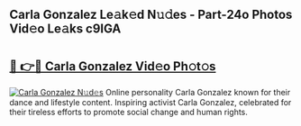 ## Carla Gonzalez Le𝚊k𝚎d N𝚞𝚍es - Part-24o Photos Vid𝚎o Le𝚊ks c9IGA

# <h2><a href="http://fbddor.evod.top/?m=Carla+Gonzalez">🔗 👉🔴 Carla Gonzalez Vid𝚎o Ph𝚘t𝚘s</a></h2>

[![Carla Gonzalez N𝚞d𝚎s](https://i.imgur.com/8V9OHl7.gif)](http://fbddor.evod.top/?m=Carla+Gonzalez)
Online personality Carla Gonzalez known for their dance and lifestyle content. Inspiring activist Carla Gonzalez, celebrated for their tireless efforts to promote social change and human rights. 
